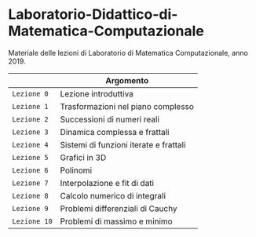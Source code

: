 # Laboratorio-Didattico-di-Matematica-Computazionale

Materiale delle lezioni di Laboratorio di Matematica Computazionale, anno 2019.

|  | Argomento |
|---|---|
| `Lezione 0` | Lezione introduttiva |
| `Lezione 1` | Trasformazioni nel piano complesso |
| `Lezione 2` | Successioni di numeri reali |
| `Lezione 3` | Dinamica complessa e frattali |
| `Lezione 4` | Sistemi di funzioni iterate e frattali |
| `Lezione 5` | Grafici in 3D |
| `Lezione 6` | Polinomi |
| `Lezione 7` | Interpolazione e fit di dati |
| `Lezione 8` | Calcolo numerico di integrali |
| `Lezione 9` | Problemi differenziali di Cauchy |
| `Lezione 10` | Problemi di massimo e minimo |
